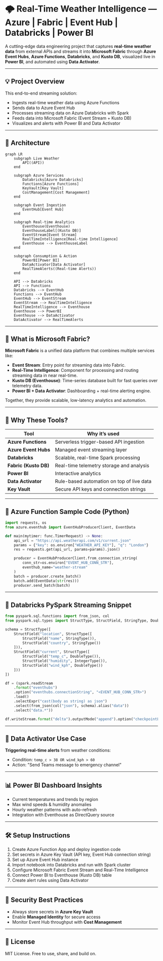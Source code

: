 
# 🌩️ Real-Time Weather Intelligence — Azure | Fabric | Event Hub | Databricks | Power BI

A cutting-edge data engineering project that captures **real-time weather data** from external APIs and streams it into **Microsoft Fabric** through **Azure Event Hubs**, **Azure Functions**, **Databricks**, and **Kusto DB**, visualized live in **Power BI**, and automated using **Data Activator**.

---

## 💡 Project Overview

This end-to-end streaming solution:
- Ingests real-time weather data using Azure Functions
- Sends data to Azure Event Hub
- Processes streaming data on Azure Databricks with Spark
- Feeds data into Microsoft Fabric (Event Stream + Kusto DB)
- Visualizes and alerts with Power BI and Data Activator

---

## 📐 Architecture

```mermaid
graph LR
    subgraph Live Weather
        API((API))
    end

    subgraph Azure Services
        Databricks[Azure Databricks]
        Functions[Azure Functions]
        KeyVault[Key Vault]
        CostManagement[Cost Management]
    end

    subgraph Event Ingestion
        EventHub[Event Hub]
    end

    subgraph Real-time Analytics
        Eventhouse(Eventhouse)
        EventhouseLabel[(Kusto DB)]
        EventStream[Event Stream]
        RealTimeIntelligence[Real-time Intelligence]
        Eventhouse --> EventhouseLabel
    end

    subgraph Consumption & Action
        PowerBI[Power BI]
        DataActivator[Data Activator]
        RealTimeAlerts((Real-time Alerts))
    end

    API --> Databricks
    API --> Functions
    Databricks --> EventHub
    Functions --> EventHub
    EventHub --> EventStream
    EventStream --> RealTimeIntelligence
    RealTimeIntelligence --> Eventhouse
    Eventhouse --> PowerBI
    Eventhouse --> DataActivator
    DataActivator --> RealTimeAlerts
```

---

## 🔎 What is Microsoft Fabric?

**Microsoft Fabric** is a unified data platform that combines multiple services like:
- **Event Stream**: Entry point for streaming data into Fabric.
- **Real-Time Intelligence**: Component for processing and routing streaming data in near real-time.
- **Kusto DB (Eventhouse)**: Time-series database built for fast queries over telemetry data.
- **Power BI + Data Activator**: Dashboarding + real-time alerting engine.

Together, they provide scalable, low-latency analytics and automation.

---

## 🤖 Why These Tools?

| Tool                | Why it’s used                                                                 |
|---------------------|--------------------------------------------------------------------------------|
| **Azure Functions** | Serverless trigger-based API ingestion                                        |
| **Azure Event Hubs**| Managed event streaming layer                                                 |
| **Databricks**      | Scalable, real-time Spark processing                                          |
| **Fabric (Kusto DB)**| Real-time telemetry storage and analysis                                      |
| **Power BI**        | Interactive analytics                                                         |
| **Data Activator**  | Rule-based automation on top of live data                                     |
| **Key Vault**       | Secure API keys and connection strings                                        |

---

## 🧪 Azure Function Sample Code (Python)

```python
import requests, os
from azure.eventhub import EventHubProducerClient, EventData

def main(mytimer: func.TimerRequest) -> None:
    api_url = "https://api.weatherapi.com/v1/current.json"
    params = {"key": os.environ["WEATHER_API_KEY"], "q": "London"}
    res = requests.get(api_url, params=params).json()

    producer = EventHubProducerClient.from_connection_string(
        conn_str=os.environ["EVENT_HUB_CONN_STR"],
        eventhub_name="weather-stream"
    )
    batch = producer.create_batch()
    batch.add(EventData(str(res)))
    producer.send_batch(batch)
```

---

## 🔁 Databricks PySpark Streaming Snippet

```python
from pyspark.sql.functions import from_json, col
from pyspark.sql.types import StructType, StructField, StringType, DoubleType, IntegerType

schema = StructType([
    StructField("location", StructType([
        StructField("name", StringType()),
        StructField("country", StringType())
    ])),
    StructField("current", StructType([
        StructField("temp_c", DoubleType()),
        StructField("humidity", IntegerType()),
        StructField("wind_kph", DoubleType())
    ]))
])

df = (spark.readStream
    .format("eventhubs")
    .option("eventhubs.connectionString", "<EVENT_HUB_CONN_STR>")
    .load()
    .selectExpr("cast(body as string) as json")
    .select(from_json(col("json"), schema).alias("data"))
    .select("data.*"))

df.writeStream.format("delta").outputMode("append").option("checkpointLocation", "/tmp/chk").start("/mnt/delta/weather_data")
```

---

## 🚨 Data Activator Use Case

**Triggering real-time alerts** from weather conditions:

- Condition: `temp_c > 38 OR wind_kph > 60`
- Action: "Send Teams message to emergency channel"

---

## 📊 Power BI Dashboard Insights

- Current temperatures and trends by region
- Max wind speeds & humidity anomalies
- Hourly weather patterns with auto-refresh
- Integration with Eventhouse as DirectQuery source

---

## 🛠️ Setup Instructions

1. Create Azure Function App and deploy ingestion code
2. Set secrets in Azure Key Vault (API key, Event Hub connection string)
3. Set up Azure Event Hub instance
4. Import notebook into Databricks and run with Spark cluster
5. Configure Microsoft Fabric Event Stream and Real-Time Intelligence
6. Connect Power BI to Eventhouse (Kusto DB) table
7. Create alert rules using Data Activator

---

## 🔐 Security Best Practices

- Always store secrets in **Azure Key Vault**
- Enable **Managed Identity** for secure access
- Monitor Event Hub throughput with **Cost Management**

---

## 📄 License

MIT License. Free to use, share, and build on.
